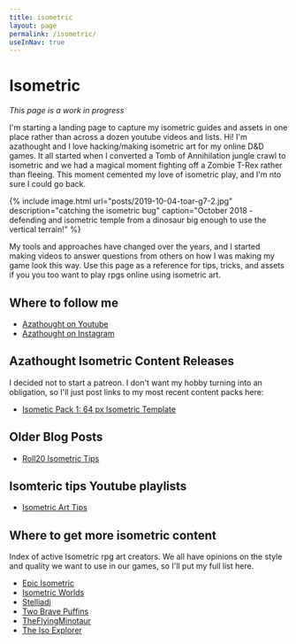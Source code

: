 ```yaml
---
title: isometric
layout: page
permalink: /isometric/
useInNav: true
---
```


# Isometric

*This page is a work in progress*

I'm starting a landing page to capture my isometric guides and assets in one place rather than across a dozen youtube videos and lists.  Hi! I'm azathought and I love hacking/making isometric art for my online D&D games. It all started when I converted a Tomb of Annihilation jungle crawl to isometric and we had a magical moment fighting off a Zombie T-Rex rather than fleeing. This moment cemented my love of isometric play, and I'm nto sure I could go back.

{% include image.html url="posts/2019-10-04-toar-g7-2.jpg" description="catching the isometric bug" caption="October 2018 - defending and isometric temple from a dinosaur big enough to use the vertical terrain!" %}

My tools and approaches have changed over the years, and I started making videos to answer questions from others on how I was making my game look this way.  Use this page as a reference for tips, tricks, and assets if you you too want to play rpgs online using isometric art.

## Where to follow me
* [Azathought on Youtube](https://www.youtube.com/azathought-games)
* [Azathought on Instagram](https://www.instagram.com/azathought_games/)

## Azathought Isometric Content Releases
I decided not to start a patreon. I don't want my hobby turning into an obligation, so I'll just post links to my most recent content packs here:
* [Isometic Pack 1: 64 px Isometric Template](/isometric-pack-1/)


## Older Blog Posts
* [Roll20 Isometric Tips](/embracing-isometric-roll20/)

## Isomteric tips Youtube playlists
* [Isometric Art Tips](https://www.youtube.com/playlist?list=PLwozL5pYIL5RD3-1D9EHuHaUrHg1vb_pz)

## Where to get more isometric content
Index of active Isometric rpg art creators.  We all have opinions on the style and quality we want to use in our games, so I'll put my full list here.

* [Epic Isometric](https://www.patreon.com/epicisometric)
* [Isometric Worlds](https://www.patreon.com/isometricworlds)
* [Stelliadi](https://www.patreon.com/stelliadi_isometric)
* [Two Brave Puffins](https://www.patreon.com/TwoBravePuffins)
* [TheFlyingMinotaur](https://www.patreon.com/user?u=7285440)
* [The Iso Explorer](https://www.patreon.com/theisoexplorer)